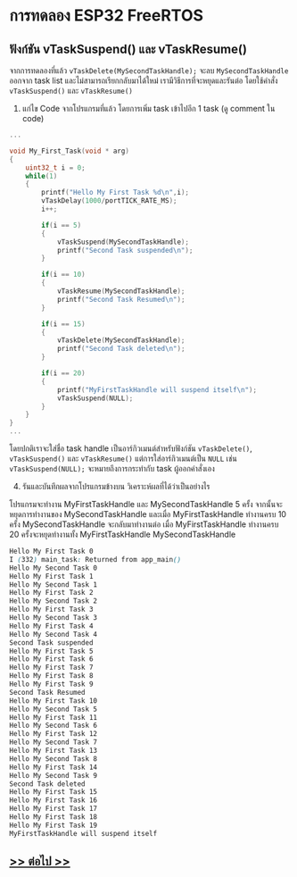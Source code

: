 # การทดลอง ESP32 FreeRTOS 
##  ฟังก์ชัน vTaskSuspend() และ vTaskResume()

จากการทดลองที่แล้ว `vTaskDelete(MySecondTaskHandle);` จะลบ `MySecondTaskHandle` ออกจาก task  list และไม่สามารถเรียกกลับมาได้ใหม่ เรามีวิธีการที่จะหยุดและรันต่อ โดยใช้คำสั่ง `vTaskSuspend()` และ `vTaskResume()`

1. แก่ไข Code จากโปรแกรมที่แล้ว โดยการเพิ่ม task เข้าไปอีก 1 task (ดู comment ใน code)

```c
...

void My_First_Task(void * arg)
{
	uint32_t i = 0;
	while(1)
	{
		printf("Hello My First Task %d\n",i);
		vTaskDelay(1000/portTICK_RATE_MS);
		i++;

		if(i == 5)
		{
			vTaskSuspend(MySecondTaskHandle);
			printf("Second Task suspended\n");
		}

		if(i == 10)
		{
			vTaskResume(MySecondTaskHandle);
			printf("Second Task Resumed\n");
		}

		if(i == 15)
		{
			vTaskDelete(MySecondTaskHandle);
			printf("Second Task deleted\n");
		}

		if(i == 20)
		{
			printf("MyFirstTaskHandle will suspend itself\n");
			vTaskSuspend(NULL);
		}
	}
}
...
```
โดยปกติเราจะใส่ชื่อ task handle เป็นอาร์กิวเมนต์สำหรับฟังก์ชัน `vTaskDelete()`, `vTaskSuspend()` และ `vTaskResume()`  แต่การใส่อาร์กิวเมนต์เป็น `NULL` เช่น  `vTaskSuspend(NULL);` จะหมายถึงการกระทำกับ task ผู้ออกคำสั่งเอง 

4. รันและบันทึกผลจากโปรแกรมข้างบน วิเคราะห์ผลที่ได้ว่าเป็นอย่างไร

โปรแกรมจะทำงาน MyFirstTaskHandle และ MySecondTaskHandle 5 ครั้ง จากนั้นจะหยุดการทำงานของ MySecondTaskHandle และเมื่อ MyFirstTaskHandle ทำงานครบ 10 ครั้ง MySecondTaskHandle จะกลับมาทำงานต่อ เมื่อ MyFirstTaskHandle ทำงานครบ 20 ครั้งจะหยุดทำงานทั้ง MyFirstTaskHandle MySecondTaskHandle

```css
Hello My First Task 0
I (332) main_task: Returned from app_main()
Hello My Second Task 0
Hello My First Task 1
Hello My Second Task 1
Hello My First Task 2
Hello My Second Task 2
Hello My First Task 3
Hello My Second Task 3
Hello My First Task 4
Hello My Second Task 4
Second Task suspended
Hello My First Task 5
Hello My First Task 6
Hello My First Task 7
Hello My First Task 8
Hello My First Task 9
Second Task Resumed
Hello My First Task 10
Hello My Second Task 5
Hello My First Task 11
Hello My Second Task 6
Hello My First Task 12
Hello My Second Task 7
Hello My First Task 13
Hello My Second Task 8
Hello My First Task 14
Hello My Second Task 9
Second Task deleted
Hello My First Task 15
Hello My First Task 16
Hello My First Task 17
Hello My First Task 18
Hello My First Task 19
MyFirstTaskHandle will suspend itself
```
## [>> ต่อไป >>](./ESP32-FreeRTOS-Labsheet-6.md) 
